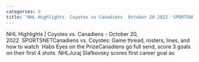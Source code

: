 ```yaml
---
categories: b
title: "NHL Highlights  Coyotes vs Canadiens  October 20 2022  SPORTSNET"
---
```

NHL Highlights | Coyotes vs. Canadiens - October 20, 2022&nbsp;&nbsp;SPORTSNETCanadiens vs. Coyotes: Game thread, rosters, lines, and how to watch&nbsp;&nbsp;Habs Eyes on the PrizeCanadiens go full send, score 3 goals on their first 4 shots&nbsp;&nbsp;NHLJuraj Slafkovsky scores first career goal as 